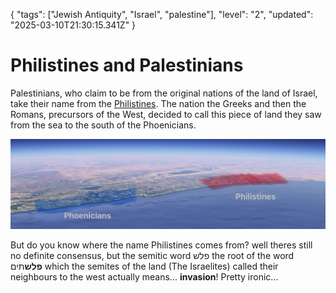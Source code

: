 {
  "tags": ["Jewish Antiquity", "Israel", "palestine"],
  "level": "2",
  "updated": "2025-03-10T21:30:15.341Z"
}

# Philistines and Palestinians

Palestinians, who claim to be from the original nations of the land of Israel, take their name from the [Philistines](Pelishtim.md). The nation the Greeks and then the Romans, precursors of the West, decided to call this piece of land they saw from the sea to the south of the Phoenicians.

![Who cares what lays behind!](./Images/PhilistinesfromtheSea.png)

But do you know where the name Philistines comes from? well theres still no definite consensus, but the semitic word פלש the root of the word **פלש**תים which the semites of the land (The Israelites) called their neighbours to the west actually means... **invasion**! Pretty ironic...



